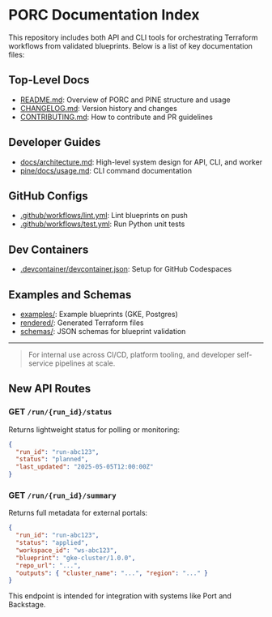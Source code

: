 # PORC Documentation Index

This repository includes both API and CLI tools for orchestrating Terraform workflows from validated blueprints. Below is a list of key documentation files:

## Top-Level Docs

- [README.md](https://github.com/hyperfocus/porc/raw/main/README.md): Overview of PORC and PINE structure and usage
- [CHANGELOG.md](https://github.com/hyperfocus/porc/raw/main/CHANGELOG.md): Version history and changes
- [CONTRIBUTING.md](https://github.com/hyperfocus/porc/raw/main/CONTRIBUTING.md): How to contribute and PR guidelines

## Developer Guides

- [docs/architecture.md](https://github.com/hyperfocus/porc/raw/main/docs/architecture.md): High-level system design for API, CLI, and worker
- [pine/docs/usage.md](https://github.com/hyperfocus/porc/raw/main/pine/docs/usage.md): CLI command documentation

## GitHub Configs

- [.github/workflows/lint.yml](https://github.com/hyperfocus/porc/raw/main/.github/workflows/lint.yml): Lint blueprints on push
- [.github/workflows/test.yml](https://github.com/hyperfocus/porc/raw/main/.github/workflows/test.yml): Run Python unit tests

## Dev Containers

- [.devcontainer/devcontainer.json](https://github.com/hyperfocus/porc/raw/main/.devcontainer/devcontainer.json): Setup for GitHub Codespaces

## Examples and Schemas

- [examples/](https://github.com/hyperfocus/porc/tree/main/examples/): Example blueprints (GKE, Postgres)
- [rendered/](https://github.com/hyperfocus/porc/tree/main/rendered/): Generated Terraform files
- [schemas/](https://github.com/hyperfocus/porc/tree/main/schemas/): JSON schemas for blueprint validation

---

> For internal use across CI/CD, platform tooling, and developer self-service pipelines at scale.


## New API Routes

### GET `/run/{run_id}/status`
Returns lightweight status for polling or monitoring:
```json
{
  "run_id": "run-abc123",
  "status": "planned",
  "last_updated": "2025-05-05T12:00:00Z"
}
```

### GET `/run/{run_id}/summary`
Returns full metadata for external portals:
```json
{
  "run_id": "run-abc123",
  "status": "applied",
  "workspace_id": "ws-abc123",
  "blueprint": "gke-cluster/1.0.0",
  "repo_url": "...",
  "outputs": { "cluster_name": "...", "region": "..." }
}
```

This endpoint is intended for integration with systems like Port and Backstage.
